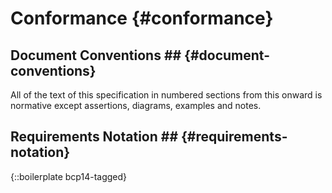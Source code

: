 # Conformance {#conformance}

## Document Conventions ## {#document-conventions}

All of the text of this specification in numbered sections from this onward is normative except assertions, diagrams, examples and notes.

## Requirements Notation ## {#requirements-notation}

{::boilerplate bcp14-tagged}
